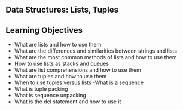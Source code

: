## Data Structures: Lists, Tuples

## Learning Objectives
- What are lists and how to use them
- What are the differences and similarities between strings and lists
- What are the most common methods of lists and how to use them
- How to use lists as stacks and queues
- What are list comprehensions and how to use them
- What are tuples and how to use them
- When to use tuples versus lists
-What is a sequence
- What is tuple packing
- What is sequence unpacking
- What is the del statement and how to use it
